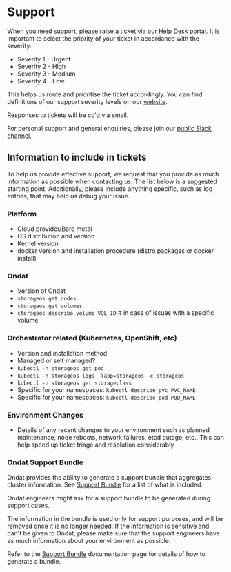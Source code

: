 # Support 

When you need support, please raise a ticket via our [Help Desk
portal](https://support.storageos.com). It is important to select the priority
of your ticket in accordance with the severity:

* Severity 1 - Urgent
* Severity 2 - High
* Severity 3 - Medium
* Severity 4 - Low

This helps us route and prioritise the ticket accordingly. You can find
definitions of our support severity levels on our
[website](https://storageos.com/support).

Responses to tickets will be cc'd via email.

For personal support and general enquiries, please join our [public Slack
channel.](https://slack.storageos.com) <script async defer
src="http://slack.storageos.com/slackin.js"></script>

## Information to include in tickets

To help us provide effective support, we request that you provide as much
information as possible when contacting us. The list below is a suggested
starting point. Additionally, please include anything specific, such as log
entries, that may help us debug your issue.

### Platform
- Cloud provider/Bare metal
- OS distribution and version
- Kernel version
- docker version and installation procedure (distro packages or docker install)

### Ondat 
- Version of Ondat
- `storageos get nodes`
- `storageos get volumes`
- `storageos describe volume VOL_ID` # in case of issues with a specific volume

### Orchestrator related (Kubernetes, OpenShift, etc)
- Version and installation method
- Managed or self managed?
- `kubectl -n storageos get pod`
- `kubectl -n storageos logs -lapp=storageos -c storageos`
- `kubectl -n storageos get storageclass`
- Specific for your namespaces: `kubectl describe pvc PVC_NAME`
- Specific for your namespaces: `kubectl describe pod POD_NAME`

### Environment Changes
- Details of any recent changes to your environment such as planned
  maintenance, node reboots, network failures, etcd outage, etc.. This can
  help speed up ticket triage and resolution considerably

### Ondat Support Bundle

Ondat provides the ability to generate a support bundle that aggregates
cluster information. See [Support Bundle](reference/bundles/support_bundle.md) for a list of what is
included.

Ondat engineers might ask for a support bundle to be generated
during support cases.

The information in the bundle is used only for support purposes, and will be
removed once it is no longer needed. If the information is sensitive and can't
be given to Ondat, please make sure that the support engineers have as
much information about your environment as possible.

Refer to the [Support Bundle](reference/bundles/support_bundle.md) documentation page for details
of how to generate a bundle.
